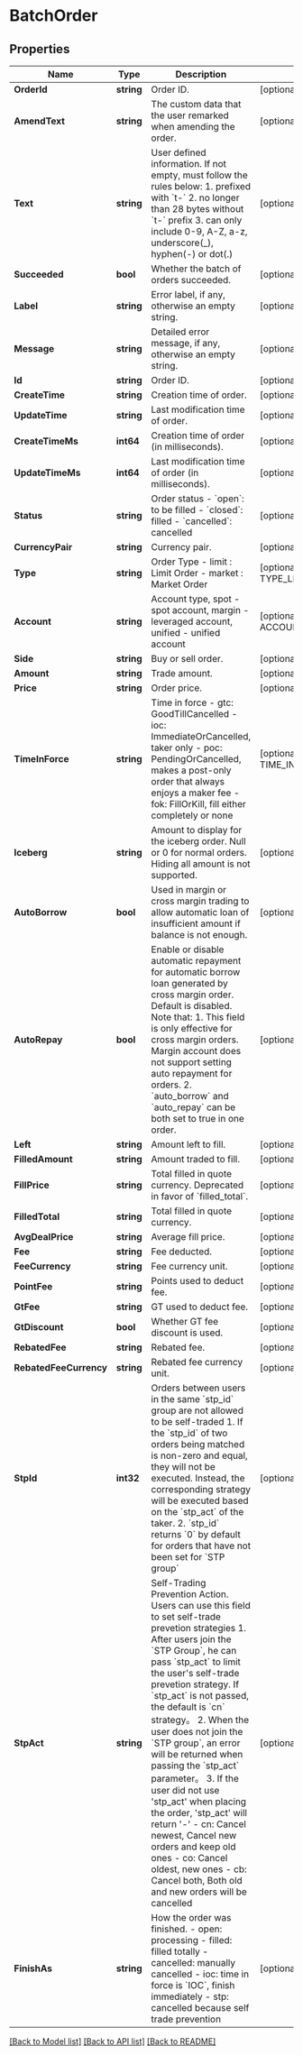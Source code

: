 # BatchOrder

## Properties

Name | Type | Description | Notes
------------ | ------------- | ------------- | -------------
**OrderId** | **string** | Order ID. | [optional] 
**AmendText** | **string** | The custom data that the user remarked when amending the order. | [optional] 
**Text** | **string** | User defined information. If not empty, must follow the rules below:  1. prefixed with &#x60;t-&#x60; 2. no longer than 28 bytes without &#x60;t-&#x60; prefix 3. can only include 0-9, A-Z, a-z, underscore(_), hyphen(-) or dot(.)  | [optional] 
**Succeeded** | **bool** | Whether the batch of orders succeeded. | [optional] 
**Label** | **string** | Error label, if any, otherwise an empty string. | [optional] 
**Message** | **string** | Detailed error message, if any, otherwise an empty string. | [optional] 
**Id** | **string** | Order ID. | [optional] [readonly] 
**CreateTime** | **string** | Creation time of order. | [optional] [readonly] 
**UpdateTime** | **string** | Last modification time of order. | [optional] [readonly] 
**CreateTimeMs** | **int64** | Creation time of order (in milliseconds). | [optional] [readonly] 
**UpdateTimeMs** | **int64** | Last modification time of order (in milliseconds). | [optional] [readonly] 
**Status** | **string** | Order status  - &#x60;open&#x60;: to be filled - &#x60;closed&#x60;: filled - &#x60;cancelled&#x60;: cancelled | [optional] [readonly] 
**CurrencyPair** | **string** | Currency pair. | [optional] 
**Type** | **string** | Order Type   - limit : Limit Order - market : Market Order | [optional] [default to TYPE_LIMIT]
**Account** | **string** | Account type, spot - spot account, margin - leveraged account, unified - unified account | [optional] [default to ACCOUNT_SPOT]
**Side** | **string** | Buy or sell order. | [optional] 
**Amount** | **string** | Trade amount. | [optional] 
**Price** | **string** | Order price. | [optional] 
**TimeInForce** | **string** | Time in force  - gtc: GoodTillCancelled - ioc: ImmediateOrCancelled, taker only - poc: PendingOrCancelled, makes a post-only order that always enjoys a maker fee - fok: FillOrKill, fill either completely or none | [optional] [default to TIME_IN_FORCE_GTC]
**Iceberg** | **string** | Amount to display for the iceberg order. Null or 0 for normal orders. Hiding all amount is not supported. | [optional] 
**AutoBorrow** | **bool** | Used in margin or cross margin trading to allow automatic loan of insufficient amount if balance is not enough. | [optional] 
**AutoRepay** | **bool** | Enable or disable automatic repayment for automatic borrow loan generated by cross margin order. Default is disabled. Note that:  1. This field is only effective for cross margin orders. Margin account does not support setting auto repayment for orders. 2. &#x60;auto_borrow&#x60; and &#x60;auto_repay&#x60; can be both set to true in one order. | [optional] 
**Left** | **string** | Amount left to fill. | [optional] [readonly] 
**FilledAmount** | **string** | Amount traded to fill. | [optional] [readonly] 
**FillPrice** | **string** | Total filled in quote currency. Deprecated in favor of &#x60;filled_total&#x60;. | [optional] [readonly] 
**FilledTotal** | **string** | Total filled in quote currency. | [optional] [readonly] 
**AvgDealPrice** | **string** | Average fill price. | [optional] [readonly] 
**Fee** | **string** | Fee deducted. | [optional] [readonly] 
**FeeCurrency** | **string** | Fee currency unit. | [optional] [readonly] 
**PointFee** | **string** | Points used to deduct fee. | [optional] [readonly] 
**GtFee** | **string** | GT used to deduct fee. | [optional] [readonly] 
**GtDiscount** | **bool** | Whether GT fee discount is used. | [optional] [readonly] 
**RebatedFee** | **string** | Rebated fee. | [optional] [readonly] 
**RebatedFeeCurrency** | **string** | Rebated fee currency unit. | [optional] [readonly] 
**StpId** | **int32** | Orders between users in the same &#x60;stp_id&#x60; group are not allowed to be self-traded  1. If the &#x60;stp_id&#x60; of two orders being matched is non-zero and equal, they will not be executed. Instead, the corresponding strategy will be executed based on the &#x60;stp_act&#x60; of the taker. 2. &#x60;stp_id&#x60; returns &#x60;0&#x60; by default for orders that have not been set for &#x60;STP group&#x60; | [optional] [readonly] 
**StpAct** | **string** | Self-Trading Prevention Action. Users can use this field to set self-trade prevetion strategies  1. After users join the &#x60;STP Group&#x60;, he can pass &#x60;stp_act&#x60; to limit the user&#39;s self-trade prevetion strategy. If &#x60;stp_act&#x60; is not passed, the default is &#x60;cn&#x60; strategy。 2. When the user does not join the &#x60;STP group&#x60;, an error will be returned when passing the &#x60;stp_act&#x60; parameter。 3. If the user did not use &#39;stp_act&#39; when placing the order, &#39;stp_act&#39; will return &#39;-&#39;  - cn: Cancel newest, Cancel new orders and keep old ones - co: Cancel oldest, new ones - cb: Cancel both, Both old and new orders will be cancelled | [optional] 
**FinishAs** | **string** | How the order was finished.  - open: processing - filled: filled totally - cancelled: manually cancelled - ioc: time in force is &#x60;IOC&#x60;, finish immediately - stp: cancelled because self trade prevention  | [optional] [readonly] 

[[Back to Model list]](../README.md#documentation-for-models) [[Back to API list]](../README.md#documentation-for-api-endpoints) [[Back to README]](../README.md)


